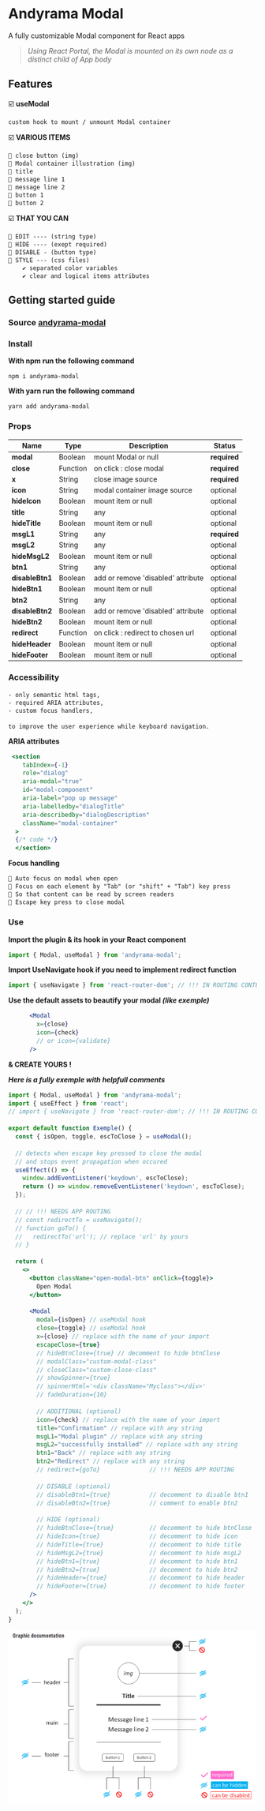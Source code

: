 # Andyrama Modal

A fully customizable Modal component for React apps

> _Using React Portal, the Modal is mounted on its own node as a distinct child of App body_

## Features

☑️ **useModal**

    custom hook to mount / unmount Modal container

☑️ **VARIOUS ITEMS**

    🔘 close button (img)
    🔘 Modal container illustration (img)
    🔘 title
    🔘 message line 1
    🔘 message line 2
    🔘 button 1
    🔘 button 2

☑️ **THAT YOU CAN**

    🔘 EDIT ---- (string type)
    🔘 HIDE ---- (exept required)
    🔘 DISABLE - (button type)
    🔘 STYLE --- (css files)
        ✔ separated color variables
        ✔ clear and logical items attributes

## Getting started guide

### Source [andyrama-modal](https://www.npmjs.com/package/andyrama-modal)

### Install

**With npm run the following command**

    npm i andyrama-modal

**With yarn run the following command**

    yarn add andyrama-modal

### Props

| Name            | Type     | Description                        | Status       |
| --------------- | -------- | ---------------------------------- | ------------ |
| **modal**       | Boolean  | mount Modal or null                | **required** |
| **close**       | Function | on click : close modal             | **required** |
| **x**           | String   | close image source                 | **required** |
| **icon**        | String   | modal container image source       | optional     |
| **hideIcon**    | Boolean  | mount item or null                 | optional     |
| **title**       | String   | any                                | optional     |
| **hideTitle**   | Boolean  | mount item or null                 | optional     |
| **msgL1**       | String   | any                                | **required** |
| **msgL2**       | String   | any                                | optional     |
| **hideMsgL2**   | Boolean  | mount item or null                 | optional     |
| **btn1**        | String   | any                                | optional     |
| **disableBtn1** | Boolean  | add or remove 'disabled' attribute | optional     |
| **hideBtn1**    | Boolean  | mount item or null                 | optional     |
| **btn2**        | String   | any                                | optional     |
| **disableBtn2** | Boolean  | add or remove 'disabled' attribute | optional     |
| **hideBtn2**    | Boolean  | mount item or null                 | optional     |
| **redirect**    | Function | on click : redirect to chosen url  | optional     |
| **hideHeader**  | Boolean  | mount item or null                 | optional     |
| **hideFooter**  | Boolean  | mount item or null                 | optional     |

### Accessibility

    - only semantic html tags,
    - required ARIA attributes,
    - custom focus handlers,

    to improve the user experience while keyboard navigation.

**ARIA attributes**

```jsx
 <section
    tabIndex={-1}
    role="dialog"
    aria-modal="true"
    id="modal-component"
    aria-label="pop up message"
    aria-labelledby="dialogTitle"
    aria-describedby="dialogDescription"
    className="modal-container"
  >
  {/* code */}
  </section>
```

**Focus handling**

    🔘 Auto focus on modal when open
    🔘 Focus on each element by "Tab" (or "shift" + "Tab") key press
    🔘 So that content can be read by screen readers
    🔘 Escape key press to close modal

### Use

**Import the plugin & its hook in your React component**

```jsx
import { Modal, useModal } from 'andyrama-modal';
```

**Import UseNavigate hook if you need to implement redirect function**

```jsx
import { useNavigate } from 'react-router-dom'; // !!! IN ROUTING CONTEXT
```

**Use the default assets to beautify your modal _(like exemple)_**

```jsx
      <Modal
        x={close}
        icon={check}
        // or icon={validate}
      />
```

**& CREATE YOURS !**

**_Here is a fully exemple with helpfull comments_**

```jsx
import { Modal, useModal } from 'andyrama-modal';
import { useEffect } from 'react';
// import { useNavigate } from 'react-router-dom'; // !!! IN ROUTING CONTEXT

export default function Exemple() {
  const { isOpen, toggle, escToClose } = useModal();

  // detects when escape key pressed to close the modal
  // and stops event propagation when occured
  useEffect(() => {
    window.addEventListener('keydown', escToClose);
    return () => window.removeEventListener('keydown', escToClose);
  });

  // // !!! NEEDS APP ROUTING
  // const redirectTo = useNavigate();
  // function goTo() {
  //   redirectTo('url'); // replace 'url' by yours
  // }

  return (
    <>
      <button className="open-modal-btn" onClick={toggle}>
        Open Modal
      </button>

      <Modal
        modal={isOpen} // useModal hook
        close={toggle} // useModal hook
        x={close} // replace with the name of your import
        escapeClose={true}
        // hideBtnClose={true} // decomment to hide btnClose
        // modalClass="custom-modal-class"
        // closeClass="custom-close-class"
        // showSpinner={true}
        // spinnerHtml='<div className="Myclass"></div>'
        // fadeDuration={10}

        // ADDITIONAL (optional)
        icon={check} // replace with the name of your import
        title="Confirmation" // replace with any string
        msgL1="Modal plugin" // replace with any string
        msgL2="successfully installed" // replace with any string
        btn1="Back" // replace with any string
        btn2="Redirect" // replace with any string
        // redirect={goTo}              // !!! NEEDS APP ROUTING

        // DISABLE (optional)
        // disableBtn1={true}           // decomment to disable btn1
        // disableBtn2={true}           // comment to enable btn2

        // HIDE (optional)
        // hideBtnClose={true}          // decomment to hide btnClose
        // hideIcon={true}              // decomment to hide icon
        // hideTitle={true}             // decomment to hide title
        // hideMsgL2={true}             // decomment to hide msgL2
        // hideBtn1={true}              // decomment to hide btn1
        // hideBtn2={true}              // decomment to hide btn2
        // hideHeader={true}            // decomment to hide header
        // hideFooter={true}            // decomment to hide footer
      />
    </>
  );
}
```
![Select Modal items you need](./src/lib/documentation/andyrama-modal_FEATURES.png)
